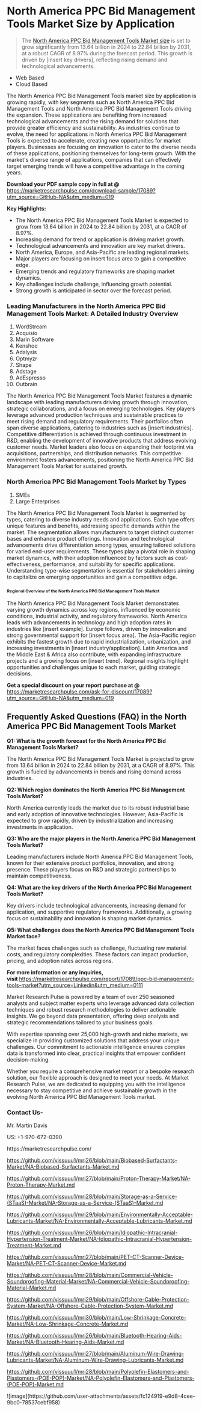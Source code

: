 <h1>North America PPC Bid Management Tools Market&nbsp;Size by Application</h1><blockquote><p>The <a href="https://marketresearchpulse.com/download-sample/17089?utm_source=GitHub-NA&amp;utm_medium=019">North America PPC Bid Management Tools Market size</a> is set to grow significantly from 13.64 billion in 2024 to 22.84 billion by 2031, at a robust CAGR of 8.97% during the forecast period. This growth is driven by [insert key drivers], reflecting rising demand and technological advancements.</p></blockquote><ul><li>Web Based<li> Cloud Based</li></ul><p>The North America PPC Bid Management Tools market size by application is growing rapidly, with key segments such as North America PPC Bid Management Tools and North America PPC Bid Management Tools driving the expansion. These applications are benefiting from increased technological advancements and the rising demand for solutions that provide greater efficiency and sustainability. As industries continue to evolve, the need for applications in North America PPC Bid Management Tools is expected to accelerate, creating new opportunities for market players. Businesses are focusing on innovation to cater to the diverse needs of these applications, positioning themselves for long-term growth. With the market's diverse range of applications, companies that can effectively target emerging trends will have a competitive advantage in the coming years.</p><p><strong>Download your PDF sample copy in full at @ </strong><a href="https://marketresearchpulse.com/download-sample/17089?utm_source=GitHub-NA&amp;utm_medium=019">https://marketresearchpulse.com/download-sample/17089?utm_source=GitHub-NA&amp;utm_medium=019</a></p><p><strong>Key Highlights: </strong></p><ul><li>The North America PPC Bid Management Tools Market is expected to grow from 13.64 billion in 2024 to 22.84 billion by 2031, at a CAGR of 8.97%.</li><li>Increasing demand for trend or application is driving market growth.</li><li>Technological advancements and innovation are key market drivers.</li><li>North America, Europe, and Asia-Pacific are leading regional markets.</li><li>Major players are focusing on insert focus area to gain a competitive edge.</li><li>Emerging trends and regulatory frameworks are shaping market dynamics.</li><li>Key challenges include challenge, influencing growth potential.</li><li>Strong growth is anticipated in sector over the forecast period.</li></ul><h3>Leading Manufacturers in the North America PPC Bid Management Tools Market: A Detailed Industry Overview</h3><ol><li>WordStream</li><li>Acquisio</li><li>Marin Software</li><li>Kenshoo</li><li>Adalysis</li><li>Optmyzr</li><li>Shape</li><li>Adstage</li><li>AdEspresso</li><li>Outbrain</li></ol><div class="flex max-w-full flex-col flex-grow"><div class="min-h-8 text-message flex w-full flex-col items-end gap-2 whitespace-normal break-words [.text-message+&amp;]:mt-5" dir="auto" data-message-author-role="assistant" data-message-id="fd8432e4-4910-450d-b182-61b7bfb0a01f" data-message-model-slug="gpt-4o"><div class="flex w-full flex-col gap-1 empty:hidden first:pt-[3px]"><div class="markdown prose w-full break-words dark:prose-invert light"><p>The North America PPC Bid Management Tools Market features a dynamic landscape with leading manufacturers driving growth through innovation, strategic collaborations, and a focus on emerging technologies. Key players leverage advanced production techniques and sustainable practices to meet rising demand and regulatory requirements. Their portfolios often span diverse applications, catering to industries such as [insert industries]. Competitive differentiation is achieved through continuous investment in R&amp;D, enabling the development of innovative products that address evolving customer needs. Market leaders also focus on expanding their footprint via acquisitions, partnerships, and distribution networks. This competitive environment fosters advancements, positioning the North America PPC Bid Management Tools Market for sustained growth.</p></div></div></div></div><h3>North America PPC Bid Management Tools Market by Types</h3><ol><li>SMEs<li> Large Enterprises</li></ol><div class="flex max-w-full flex-col flex-grow"><div class="min-h-8 text-message flex w-full flex-col items-end gap-2 whitespace-normal break-words [.text-message+&amp;]:mt-5" dir="auto" data-message-author-role="assistant" data-message-id="084470be-0bb7-4664-bddf-5156b4f41249" data-message-model-slug="gpt-4o-mini"><div class="flex w-full flex-col gap-1 empty:hidden first:pt-[3px]"><div class="markdown prose w-full break-words dark:prose-invert light"><p>The North America PPC Bid Management Tools Market is segmented by types, catering to diverse industry needs and applications. Each type offers unique features and benefits, addressing specific demands within the market. The segmentation allows manufacturers to target distinct customer bases and enhance product offerings. Innovation and technological advancements drive differentiation among types, ensuring tailored solutions for varied end-user requirements. These types play a pivotal role in shaping market dynamics, with their adoption influenced by factors such as cost-effectiveness, performance, and suitability for specific applications. Understanding type-wise segmentation is essential for stakeholders aiming to capitalize on emerging opportunities and gain a competitive edge.</p></div></div></div></div><h3><span style="font-size: 11px;">Regional Overview of the North America PPC Bid Management Tools Market</span></h3><div class="flex max-w-full flex-col flex-grow"><div class="min-h-8 text-message flex w-full flex-col items-end gap-2 whitespace-normal break-words [.text-message+&amp;]:mt-5" dir="auto" data-message-author-role="assistant" data-message-id="e9038762-ce64-4e30-91c9-9bd413514231" data-message-model-slug="gpt-4o-mini"><div class="flex w-full flex-col gap-1 empty:hidden first:pt-[3px]"><div class="markdown prose w-full break-words dark:prose-invert light"><p>The North America PPC Bid Management Tools Market demonstrates varying growth dynamics across key regions, influenced by economic conditions, industrial activity, and regulatory frameworks. North America leads with advancements in technology and high adoption rates in industries like [insert example]. Europe follows, driven by innovation and strong governmental support for [insert focus area]. The Asia-Pacific region exhibits the fastest growth due to rapid industrialization, urbanization, and increasing investments in [insert industry/application]. Latin America and the Middle East &amp; Africa also contribute, with expanding infrastructure projects and a growing focus on [insert trend]. Regional insights highlight opportunities and challenges unique to each market, guiding strategic decisions.</p></div></div></div></div><p><strong>Get a special discount on your report purchase at @ </strong><a href="https://marketresearchpulse.com/ask-for-discount/17089?utm_source=GitHub-NA&amp;utm_medium=019">https://marketresearchpulse.com/ask-for-discount/17089?utm_source=GitHub-NA&amp;utm_medium=019</a></p><h2>Frequently Asked Questions (FAQ) in the North America PPC Bid Management Tools Market</h2><p><strong>Q1: What is the growth forecast for the North America PPC Bid Management Tools Market?</strong></p><p>The North America PPC Bid Management Tools Market is projected to grow from 13.64 billion in 2024 to 22.84 billion by 2031, at a CAGR of 8.97%. This growth is fueled by advancements in trends and rising demand across industries.</p><p><strong>Q2: Which region dominates the North America PPC Bid Management Tools Market?</strong></p><p>North America currently leads the market due to its robust industrial base and early adoption of innovative technologies. However, Asia-Pacific is expected to grow rapidly, driven by industrialization and increasing investments in application.</p><p><strong>Q3: Who are the major players in the North America PPC Bid Management Tools Market?</strong></p><p>Leading manufacturers include North America PPC Bid Management Tools, known for their extensive product portfolios, innovation, and strong presence. These players focus on R&amp;D and strategic partnerships to maintain competitiveness.</p><p><strong>Q4: What are the key drivers of the North America PPC Bid Management Tools Market?</strong></p><p>Key drivers include technological advancements, increasing demand for application, and supportive regulatory frameworks. Additionally, a growing focus on sustainability and innovation is shaping market dynamics.</p><p><strong>Q5: What challenges does the North America PPC Bid Management Tools Market face?</strong></p><p>The market faces challenges such as challenge, fluctuating raw material costs, and regulatory complexities. These factors can impact production, pricing, and adoption rates across regions.</p><p><strong>For more information or any inquiries, visit&nbsp;</strong><a href="https://marketresearchpulse.com/report/17089/ppc-bid-management-tools-market?utm_source=Linkedin&utm_medium=0111">https://marketresearchpulse.com/report/17089/ppc-bid-management-tools-market?utm_source=Linkedin&utm_medium=0111</a></p><p>Market Research Pulse is powered by a team of over 250 seasoned analysts and subject matter experts who leverage advanced data collection techniques and robust research methodologies to deliver actionable insights. We go beyond data presentation, offering deep analysis and strategic recommendations tailored to your business goals.</p><p>With expertise spanning over 25,000 high-growth and niche markets, we specialize in providing customized solutions that address your unique challenges. Our commitment to actionable intelligence ensures complex data is transformed into clear, practical insights that empower confident decision-making.</p><p>Whether you require a comprehensive market report or a bespoke research solution, our flexible approach is designed to meet your needs. At Market Research Pulse, we are dedicated to equipping you with the intelligence necessary to stay competitive and achieve sustainable growth in the evolving North America PPC Bid Management Tools market.</p><h3><strong>Contact Us-</strong></h3><p>Mr. Martin Davis</p><p>US: +1-970-672-0390</p><p>https://marketresearchpulse.com/</p><p><a href="https://github.com/vissuuu1/mri26/blob/main/Biobased-Surfactants-Market/NA-Biobased-Surfactants-Market.md">https://github.com/vissuuu1/mri26/blob/main/Biobased-Surfactants-Market/NA-Biobased-Surfactants-Market.md</a></p><p><a href="https://github.com/vissuuu1/mri27/blob/main/Proton-Therapy-Market/NA-Proton-Therapy-Market.md">https://github.com/vissuuu1/mri27/blob/main/Proton-Therapy-Market/NA-Proton-Therapy-Market.md</a></p><p><a href="https://github.com/vissuuu1/mri28/blob/main/Storage-as-a-Service-(STaaS)-Market/NA-Storage-as-a-Service-(STaaS)-Market.md">https://github.com/vissuuu1/mri28/blob/main/Storage-as-a-Service-(STaaS)-Market/NA-Storage-as-a-Service-(STaaS)-Market.md</a></p><p><a href="https://github.com/vissuuu1/mri29/blob/main/Environmentally-Acceptable-Lubricants-Market/NA-Environmentally-Acceptable-Lubricants-Market.md">https://github.com/vissuuu1/mri29/blob/main/Environmentally-Acceptable-Lubricants-Market/NA-Environmentally-Acceptable-Lubricants-Market.md</a></p><p><a href="https://github.com/vissuuu1/mri26/blob/main/Idiopathic-Intracranial-Hypertension-Treatment-Market/NA-Idiopathic-Intracranial-Hypertension-Treatment-Market.md">https://github.com/vissuuu1/mri26/blob/main/Idiopathic-Intracranial-Hypertension-Treatment-Market/NA-Idiopathic-Intracranial-Hypertension-Treatment-Market.md</a></p><p><a href="https://github.com/vissuuu1/mri27/blob/main/PET-CT-Scanner-Device-Market/NA-PET-CT-Scanner-Device-Market.md">https://github.com/vissuuu1/mri27/blob/main/PET-CT-Scanner-Device-Market/NA-PET-CT-Scanner-Device-Market.md</a></p><p><a href="https://github.com/vissuuu1/mri28/blob/main/Commercial-Vehicle-Soundproofing-Material-Market/NA-Commercial-Vehicle-Soundproofing-Material-Market.md">https://github.com/vissuuu1/mri28/blob/main/Commercial-Vehicle-Soundproofing-Material-Market/NA-Commercial-Vehicle-Soundproofing-Material-Market.md</a></p><p><a href="https://github.com/vissuuu1/mri29/blob/main/Offshore-Cable-Protection-System-Market/NA-Offshore-Cable-Protection-System-Market.md">https://github.com/vissuuu1/mri29/blob/main/Offshore-Cable-Protection-System-Market/NA-Offshore-Cable-Protection-System-Market.md</a></p><p><a href="https://github.com/vissuuu1/mri30/blob/main/Low-Shrinkage-Concrete-Market/NA-Low-Shrinkage-Concrete-Market.md">https://github.com/vissuuu1/mri30/blob/main/Low-Shrinkage-Concrete-Market/NA-Low-Shrinkage-Concrete-Market.md</a></p><p><a href="https://github.com/vissuuu1/mri26/blob/main/Bluetooth-Hearing-Aids-Market/NA-Bluetooth-Hearing-Aids-Market.md">https://github.com/vissuuu1/mri26/blob/main/Bluetooth-Hearing-Aids-Market/NA-Bluetooth-Hearing-Aids-Market.md</a></p><p><a href="https://github.com/vissuuu1/mri27/blob/main/Aluminum-Wire-Drawing-Lubricants-Market/NA-Aluminum-Wire-Drawing-Lubricants-Market.md">https://github.com/vissuuu1/mri27/blob/main/Aluminum-Wire-Drawing-Lubricants-Market/NA-Aluminum-Wire-Drawing-Lubricants-Market.md</a></p><p><a href="https://github.com/vissuuu1/mri28/blob/main/Polyolefin-Elastomers-and-Plastomers-(POE-POP)-Market/NA-Polyolefin-Elastomers-and-Plastomers-(POE-POP)-Market.md">https://github.com/vissuuu1/mri28/blob/main/Polyolefin-Elastomers-and-Plastomers-(POE-POP)-Market/NA-Polyolefin-Elastomers-and-Plastomers-(POE-POP)-Market.md</a></p>
![image](https://github.com/user-attachments/assets/fc124919-e9d8-4cee-9bc0-78537cebf958)
